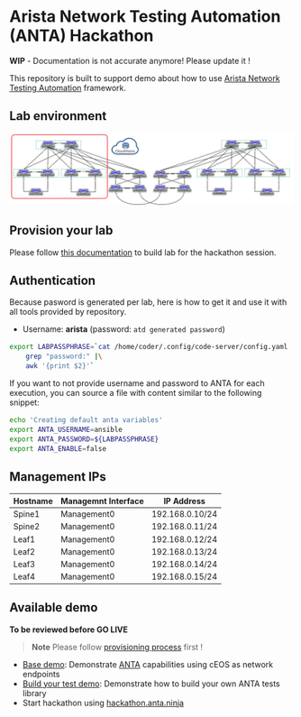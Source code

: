 # Arista Network Testing Automation (ANTA) Hackathon

__WIP__ - Documentation is not accurate anymore! Please update it !

This repository is built to support demo about how to use [Arista Network Testing Automation](https://www.anta.ninja) framework.

## Lab environment

![atd-lab-topology](./imgs/lab-topology.png)

## Provision your lab

Please follow [this documentation](./docs/provisioning.md) to build lab for the hackathon session.

## Authentication

Because pasword is generated per lab, here is how to get it and use it with all tools provided by repository.

- Username: __arista__ (password: `atd generated password`)

```bash
export LABPASSPHRASE=`cat /home/coder/.config/code-server/config.yaml |\
    grep "password:" |\
    awk '{print $2}'`
```

If you want to not provide username and password to ANTA for each execution, you can source a file with content similar to the following snippet:

```bash
echo 'Creating default anta variables'
export ANTA_USERNAME=ansible
export ANTA_PASSWORD=${LABPASSPHRASE}
export ANTA_ENABLE=false
```

## Management IPs

| Hostname | Managemnt Interface | IP Address      |
| -------- | ------------------- | --------------  |
| Spine1   | Management0         | 192.168.0.10/24 |
| Spine2   | Management0         | 192.168.0.11/24 |
| Leaf1    | Management0         | 192.168.0.12/24 |
| Leaf2    | Management0         | 192.168.0.13/24 |
| Leaf3    | Management0         | 192.168.0.14/24 |
| Leaf4    | Management0         | 192.168.0.15/24 |

## Available demo

__To be reviewed before GO LIVE__

> **Note**
> Please follow [provisioning process](./docs/provisioning.md) first !

- [Base demo](docs/demo-base.md): Demonstrate [ANTA](www.anta.ninja) capabilities using cEOS as network endpoints
- [Build your test demo](docs/demo-tests.md): Demonstrate how to build your own ANTA tests library
- Start hackathon using [hackathon.anta.ninja](http://hackathon.anta.ninja/)